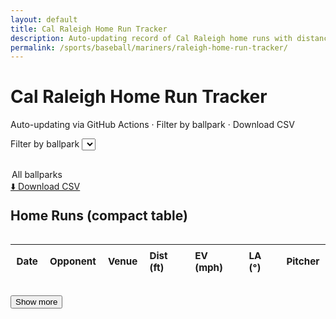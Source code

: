 ```yaml
---
layout: default
title: Cal Raleigh Home Run Tracker
description: Auto-updating record of Cal Raleigh home runs with distance, EV, LA, and ballpark filter.
permalink: /sports/baseball/mariners/raleigh-home-run-tracker/
---
```



<h1>Cal Raleigh Home Run Tracker</h1>
<p class="subtitle">Auto-updating via GitHub Actions · Filter by ballpark · Download CSV</p>

<label for="venueFilter" class="sr-only">Filter by ballpark</label>
<select id="venueFilter" style="margin:0 0 1rem 0;">
  <option value="all">All ballparks</option>
</select>

<div style="margin: 0 0 1rem 0;">
  <a class="chip" href="{{ '/assets/data/raleigh_hr.csv' | relative_url }}" download>⬇️ Download CSV</a>
</div>

<canvas id="hrTimeline" width="900" height="360" aria-label="Home run distance over time"></canvas>

<h2 style="margin-top:1.25rem;">Home Runs (compact table)</h2>
<div class="table-wrap">
  <table id="hrTable" class="compact">
    <thead>
      <tr>
        <th>Date</th>
        <th>Opponent</th>
        <th>Venue</th>
        <th>Dist (ft)</th>
        <th>EV (mph)</th>
        <th>LA (°)</th>
        <th>Pitcher</th>
      </tr>
    </thead>
    <tbody></tbody>
  </table>
</div>
<button id="showMore" type="button" style="margin-top:.75rem;">Show more</button>

<!-- Chart.js + date adapter -->
<script src="https://cdn.jsdelivr.net/npm/chart.js@4.4.1/dist/chart.umd.min.js"></script>
<script src="https://cdn.jsdelivr.net/npm/chartjs-adapter-date-fns@3"></script>

<script>
(async function(){
  const url = '{{ "/assets/data/raleigh_hr.json" | relative_url }}';
  const res = await fetch(url);
  const raw = await res.json();

  // Sort oldest→newest for the timeline
  const allData = raw.slice().sort((a,b)=> new Date(a.game_date) - new Date(b.game_date));

  // Build venue list
  const venues = Array.from(new Set(allData.map(d => d.venue_name).filter(Boolean))).sort();
  const sel = document.getElementById('venueFilter');
  venues.forEach(v => sel.append(new Option(v, v)));

  // Chart
  const ctx = document.getElementById('hrTimeline').getContext('2d');
  let chart;
  function buildChart(data){
    const pts = data.map(d => ({x:new Date(d.game_date), y:d.hit_distance_sc, venue:d.venue_name}));
    if (chart) chart.destroy();
    chart = new Chart(ctx, {
      type: 'scatter',
      data: { datasets: [{ label: 'HR Distance (ft)', data: pts }] },
      options: {
        parsing: false,
        scales: {
          x: { type: 'time', time: { unit: 'week' }, title: { display:true, text:'Game date' } },
          y: { title: { display:true, text:'Distance (ft)' }, suggestedMin: 300, suggestedMax: 500 }
        },
        plugins: { tooltip: { callbacks: {
          label: ctx => `${ctx.raw.y} ft — ${ctx.raw.venue}`
        }}}
      }
    });
  }

  // Table
  const tbody = document.querySelector('#hrTable tbody');
  const BTN_BATCH = 10;
  let shown = 0;
  function fmtNum(n, d=0){ return (n==null || isNaN(n)) ? '—' : Number(n).toFixed(d); }
  function opponentOf(row){
    // Who Raleigh faced (opponent team)
    return row.home ? row.away_team : row.home_team;
  }
  function renderRows(data, reset=false){
    if (reset){ tbody.innerHTML = ''; shown = 0; }
    const slice = data.slice(shown, shown + BTN_BATCH);
    slice.forEach(d => {
      const tr = document.createElement('tr');
      tr.innerHTML = `
        <td>${new Date(d.game_date).toLocaleDateString()}</td>
        <td>${opponentOf(d) || '—'}</td>
        <td>${d.venue_name || '—'}</td>
        <td>${fmtNum(d.hit_distance_sc,0)}</td>
        <td>${fmtNum(d.launch_speed,0)}</td>
        <td>${fmtNum(d.launch_angle,0)}</td>
        <td>${d.pitcher || '—'}</td>
      `;
      tbody.appendChild(tr);
    });
    shown += slice.length;
    document.getElementById('showMore').disabled = shown >= data.length;
  }

  // Filtering
  function filtered(){
    const v = sel.value;
    return (v==='all') ? allData : allData.filter(d => d.venue_name === v);
  }

  // Initial render
  buildChart(allData);
  renderRows(allData, true);

  // Handlers
  sel.addEventListener('change', () => {
    const d = filtered();
    buildChart(d);
    renderRows(d, true);
  });
  document.getElementById('showMore').addEventListener('click', () => {
    renderRows(filtered(), false);
  });
})();
</script>

<style>
/* compact table styling (feel free to move into custom.css) */
.table-wrap{ overflow:auto; border:1px solid var(--border); border-radius:8px; }
table.compact{ width:100%; border-collapse: collapse; font-size:.95rem; }
table.compact thead th{
  position: sticky; top: 0; background: var(--surface);
  text-align:left; padding:.5rem .6rem; border-bottom:1px solid var(--border);
}
table.compact tbody td{ padding:.45rem .6rem; border-bottom:1px solid var(--border); white-space:nowrap; }
table.compact tbody tr:hover{ background: rgba(0,0,0,.03); }
</style>
